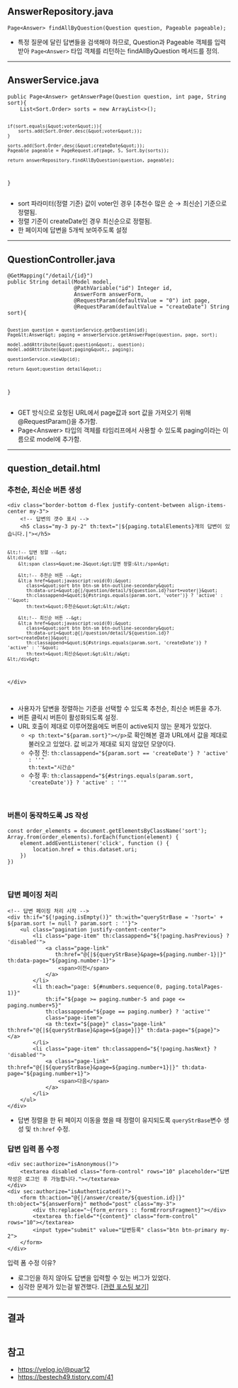 <h2 id="answerrepositoryjava">AnswerRepository.java</h2>
<pre><code class="language-java">Page&lt;Answer&gt; findAllByQuestion(Question question, Pageable pageable);</code></pre>
<ul>
<li>특정 질문에 달린 답변들을 검색해야 하므로, Question과 Pageable 객체를 입력받아 <code>Page&lt;Answer&gt;</code> 타입 객체를 리턴하는 findAllByQuestion 메서드를 정의.</li>
</ul>
<hr />
<h2 id="answerservicejava">AnswerService.java</h2>
<pre><code class="language-java">public Page&lt;Answer&gt; getAnswerPage(Question question, int page, String sort){
    List&lt;Sort.Order&gt; sorts = new ArrayList&lt;&gt;();

    if(sort.equals(&quot;voter&quot;)){
        sorts.add(Sort.Order.desc(&quot;voter&quot;));
    }

    sorts.add(Sort.Order.desc(&quot;createDate&quot;));
    Pageable pageable = PageRequest.of(page, 5, Sort.by(sorts));

    return answerRepository.findAllByQuestion(question, pageable);
}</code></pre>
<ul>
<li>sort 파라미터(정렬 기준) 값이 voter인 경우 [추천수 많은 순 → 최신순] 기준으로 정렬됨.</li>
<li>정렬 기준이 createDate인 경우 최신순으로 정렬됨.</li>
<li>한 페이지에 답변을 5개씩 보여주도록 설정</li>
</ul>
<hr />
<h2 id="questioncontrollerjava">QuestionController.java</h2>
<pre><code class="language-java">@GetMapping(&quot;/detail/{id}&quot;)
public String detail(Model model,
                     @PathVariable(&quot;id&quot;) Integer id,
                     AnswerForm answerForm,
                     @RequestParam(defaultValue = &quot;0&quot;) int page,
                     @RequestParam(defaultValue = &quot;createDate&quot;) String sort){

    Question question = questionService.getQuestion(id);
    Page&lt;Answer&gt; paging = answerService.getAnswerPage(question, page, sort);

    model.addAttribute(&quot;question&quot;, question);
    model.addAttribute(&quot;paging&quot;, paging);

    questionService.viewUp(id);

    return &quot;question_detail&quot;;
}</code></pre>
<ul>
<li>GET 방식으로 요청된 URL에서 page값과 sort 값을 가져오기 위해 @RequestParam()을 추가함.</li>
<li>Page&lt;Answer&gt; 타입의 객체를 타임리프에서 사용할 수 있도록 paging이라는 이름으로 model에 추가함.</li>
</ul>
<hr />
<h2 id="question_detailhtml">question_detail.html</h2>
<h3 id="추천순-최신순-버튼-생성">추천순, 최신순 버튼 생성</h3>
<pre><code class="language-html">&lt;div class=&quot;border-bottom d-flex justify-content-between align-items-center my-3&quot;&gt;
    &lt;!-- 답변의 갯수 표시 --&gt;
    &lt;h5 class=&quot;my-3 py-2&quot; th:text=&quot;|${paging.totalElements}개의 답변이 있습니다.|&quot;&gt;&lt;/h5&gt;

    &lt;!-- 답변 정렬 --&gt;
    &lt;div&gt;
        &lt;span class=&quot;me-2&quot;&gt;답변 정렬:&lt;/span&gt;

        &lt;!-- 추천순 버튼 --&gt;
        &lt;a href=&quot;javascript:void(0);&quot;
           class=&quot;sort btn btn-sm btn-outline-secondary&quot;
           th:data-uri=&quot;@{|/question/detail/${question.id}?sort=voter|}&quot;
           th:classappend=&quot;${#strings.equals(param.sort, 'voter')} ? 'active' : ''&quot;
           th:text=&quot;추천순&quot;&gt;&lt;/a&gt;

        &lt;!-- 최신순 버튼 --&gt;
        &lt;a href=&quot;javascript:void(0);&quot;
           class=&quot;sort btn btn-sm btn-outline-secondary&quot;
           th:data-uri=&quot;@{|/question/detail/${question.id}?sort=createDate|}&quot;
           th:classappend=&quot;${#strings.equals(param.sort, 'createDate')} ? 'active' : ''&quot;
           th:text=&quot;최신순&quot;&gt;&lt;/a&gt;
    &lt;/div&gt;
&lt;/div&gt;</code></pre>
<p><img alt="" src="https://velog.velcdn.com/images/ekdeon/post/ee6e448e-10e6-461e-84df-6c2734365f53/image.png" /></p>
<ul>
<li>사용자가 답변을 정렬하는 기준을 선택할 수 있도록 추천순, 최신순 버튼을 추가.</li>
<li>버튼 클릭시 버튼이 활성화되도록 설정.</li>
<li>URL 호출이 제대로 이루어졌음에도 버튼이 active되지 않는 문제가 있었다. <ul>
<li><code>&lt;p th:text=&quot;${param.sort}&quot;&gt;&lt;/p&gt;</code>로 확인해본 결과 URL에서 값을 제대로 불러오고 있었다. 값 비교가 제대로 되지 않았던 모양이다.</li>
<li>수정 전: <code>th:classappend=&quot;${param.sort == 'createDate'} ? 'active' : ''&quot;
th:text=&quot;시간순&quot;</code> </li>
<li>수정 후: <code>th:classappend=&quot;${#strings.equals(param.sort, 'createDate')} ? 'active' : ''&quot;</code></li>
</ul>
</li>
</ul>
<br />

<h3 id="버튼이-동작하도록-js-작성">버튼이 동작하도록 JS 작성</h3>
<pre><code class="language-js">const order_elements = document.getElementsByClassName('sort');
Array.from(order_elements).forEach(function(element) {
    element.addEventListener('click', function () {
        location.href = this.dataset.uri;
    })
})</code></pre>
<br />

<h3 id="답변-페이징-처리">답변 페이징 처리</h3>
<pre><code class="language-html">&lt;!-- 답변 페이징 처리 시작 --&gt;
&lt;div th:if=&quot;${!paging.isEmpty()}&quot; th:with=&quot;queryStrBase = '?sort=' + ${param.sort != null ? param.sort : ''}&quot;&gt;
    &lt;ul class=&quot;pagination justify-content-center&quot;&gt;
        &lt;li class=&quot;page-item&quot; th:classappend=&quot;${!paging.hasPrevious} ? 'disabled'&quot;&gt;
            &lt;a class=&quot;page-link&quot;
               th:href=&quot;@{|${queryStrBase}&amp;page=${paging.number-1}|}&quot; th:data-page=&quot;${paging.number-1}&quot;&gt;
                &lt;span&gt;이전&lt;/span&gt;
            &lt;/a&gt;
        &lt;/li&gt;
        &lt;li th:each=&quot;page: ${#numbers.sequence(0, paging.totalPages-1)}&quot;
            th:if=&quot;${page &gt;= paging.number-5 and page &lt;= paging.number+5}&quot;
            th:classappend=&quot;${page == paging.number} ? 'active'&quot;
            class=&quot;page-item&quot;&gt;
            &lt;a th:text=&quot;${page}&quot; class=&quot;page-link&quot; th:href=&quot;@{|${queryStrBase}&amp;page=${page}|}&quot; th:data-page=&quot;${page}&quot;&gt;&lt;/a&gt;
        &lt;/li&gt;
        &lt;li class=&quot;page-item&quot; th:classappend=&quot;${!paging.hasNext} ? 'disabled'&quot;&gt;
            &lt;a class=&quot;page-link&quot; th:href=&quot;@{|${queryStrBase}&amp;page=${paging.number+1}|}&quot; th:data-page=&quot;${paging.number+1}&quot;&gt;
                &lt;span&gt;다음&lt;/span&gt;
            &lt;/a&gt;
        &lt;/li&gt;
    &lt;/ul&gt;
&lt;/div&gt;</code></pre>
<ul>
<li>답변 정렬을 한 뒤 페이지 이동을 했을 때 정렬이 유지되도록 <code>queryStrBase</code>변수 생성 및 <code>th:href</code> 수정.<br />

</li>
</ul>
<h3 id="답변-입력-폼-수정">답변 입력 폼 수정</h3>
<pre><code class="language-html">&lt;div sec:authorize=&quot;isAnonymous()&quot;&gt;
    &lt;textarea disabled class=&quot;form-control&quot; rows=&quot;10&quot; placeholder=&quot;답변 작성은 로그인 후 가능합니다.&quot;&gt;&lt;/textarea&gt;
&lt;/div&gt;
&lt;div sec:authorize=&quot;isAuthenticated()&quot;&gt;
    &lt;form th:action=&quot;@{|/answer/create/${question.id}|}&quot; th:object=&quot;${answerForm}&quot; method=&quot;post&quot; class=&quot;my-3&quot;&gt;
        &lt;div th:replace=&quot;~{form_errors :: formErrorsFragment}&quot;&gt;&lt;/div&gt;
        &lt;textarea th:field=&quot;*{content}&quot; class=&quot;form-control&quot; rows=&quot;10&quot;&gt;&lt;/textarea&gt;
        &lt;input type=&quot;submit&quot; value=&quot;답변등록&quot; class=&quot;btn btn-primary my-2&quot;&gt;
    &lt;/form&gt;
&lt;/div&gt;</code></pre>
<p>입력 폼 수정 이유?</p>
<ul>
<li>로그인을 하지 않아도 답변을 입력할 수 있는 버그가 있었다. </li>
<li>심각한 문제가 있는걸 발견했다. <a href="https://velog.io/@ekdeon/Spring-Boot-Error-CSRF-%ED%86%A0%ED%81%B0-%EC%B2%98%EB%A6%AC-%EC%A4%91-%EC%84%B8%EC%85%98-%EC%83%9D%EC%84%B1-%EB%AC%B8%EC%A0%9C">[관련 포스팅 보기]</a></li>
</ul>
<hr />
<h2 id="결과">결과</h2>
<p><img alt="" src="https://velog.velcdn.com/images/ekdeon/post/42564e9b-471d-4590-9c22-f6113caa8173/image.png" /></p>
<h2 id="참고">참고</h2>
<ul>
<li><a href="https://velog.io/@puar12/%EC%A0%90%ED%94%84-%ED%88%AC-%EC%8A%A4%ED%94%84%EB%A7%81%EB%B6%80%ED%8A%B8-%EC%B6%94%EA%B0%80-%EA%B8%B0%EB%8A%A5-%EA%B5%AC%ED%98%84-%EB%8B%B5%EB%B3%80-%ED%8E%98%EC%9D%B4%EC%A7%95-%EB%B0%8F-%EC%A0%95%EB%A0%AC-%EA%B8%B0%EB%8A%A5-%EA%B5%AC%ED%98%84">https://velog.io/@puar12</a></li>
<li><a href="https://bestech49.tistory.com/41">https://bestech49.tistory.com/41</a></li>
</ul>